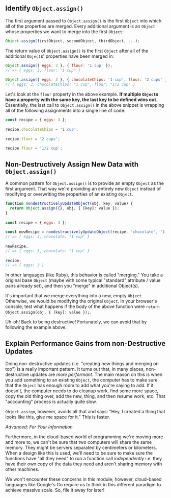 ## Identify `Object.assign()`

The first argument passed to `Object.assign()` is the first `Object` into which all of the properties are merged. Every additional argument is an `Object` whose properties we want to merge into the first `Object`:

```js
Object.assign(firstObject, secondObject, thirdObject, ...);
```

The return value of `Object.assign()` is the first `Object` after all of the additional `Object`s' properties have been merged in:

```js
Object.assign({ eggs: 3 }, { flour: '1 cup' });
// => { eggs: 3, flour: "1 cup" }
 
Object.assign({ eggs: 3 }, { chocolateChips: '1 cup', flour: '2 cups' }, { flour: '1/2 cup' });
// { eggs: 3, chocolateChips: "1 cup", flour: "1/2 cup" }
```

Let's look at the `flour` property in the above example. **If multiple `Object`s have a property with the same key, the last key to be defined wins out**. Essentially, the last call to `Object.assign()` in the above snippet is wrapping all of the following assignments into a single line of code:

```js
const recipe = { eggs: 3 };
 
recipe.chocolateChips = '1 cup';
 
recipe.flour = '2 cups';
 
recipe.flour = '1/2 cup';
```

## Non-Destructively Assign New Data with `Object.assign()`

A common pattern for `Object.assign()` is to provide an empty `Object` as the first argument. That way we're providing an entirely new `Object` instead of modifying or overwriting the properties of an existing `Object`.

```js
function nondestructivelyUpdateObject(obj, key, value) {
  return Object.assign({}, obj, { [key]: value });
}
 
const recipe = { eggs: 3 };
 
const newRecipe = nondestructivelyUpdateObject(recipe, 'chocolate', '1 cup');
// => { eggs: 3, chocolate: "1 cup" }
 
newRecipe;
// => { eggs: 3, chocolate: "1 cup" }
 
recipe;
// => { eggs: 3 }
```

In other languages (like Ruby), this behavior is called "merging." You take a original base `Object` (maybe with some typical "standard" attribute / value pairs already set), and then you "merge" in additional Object(s).

It's important that we merge everything into a new, empty `Object`. Otherwise, we would be modifying the original `Object`. In your browser's console, test what happens if the body of the above function were `return Object.assign(obj, { [key]: value });`.

Uh-oh! Back to being destructive! Fortunately, we can avoid that by following the example above.

## Explain Performance Gains from non-Destructive Updates

Doing non-destructive updates (i.e. "creating new things and merging on top") is a really important pattern. It turns out that, in many places, non-destructive updates are *more performant*. The main reason on this is when you add something to an existing `Object`, the computer has to make sure that the `Object` has enough room to add what you're saying to add. If it doesn't, the computer needs to do cleanup work, find some more space, copy the old thing over, add the new, thing, and then resume work, etc. That "accounting" process is actually quite slow.

`Object.assign`, however, avoids all that and says: "Hey, I created a thing that looks like this, give me space for it." This is faster.

*Advanced: For Your Information*

Furthermore, in the cloud-based world of programming we're moving more and more to, we can't be sure that two computers will share the same memory. They might be servers separated by centimeters or kilometers. When a design like this is used, we'll need to be sure to make sure the functions have "all they need" to run a function call *independently* i.e. they have their own copy of the data they need and aren't sharing memory with other machines.

We won't encounter these concerns in this module; however, cloud-based languages like Google's Go require us to think in this different paradigm to achieve massive scale. So, file it away for later!